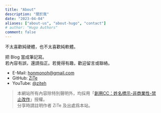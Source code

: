 ```yaml
---
title: "About"
description: "關於我"
date: "2023-04-04"
aliases: ["about-us", "about-hugo", "contact"]
# author: "Hugo Authors"
comment: false
---
```

不太喜歡純硬體，也不太喜歡純軟體。

把 Blog 當成筆記寫。  
若內容有誤，還請指正。若覺得有趣，歡迎留言或聯絡。

- E-Mail: <a href="mailto:honmonoh@gmail.com">honmonoh@gmail.com</a>
- GitHub: [ZiTe](https://github.com/ziteh)
- YouTube: [@ziteh](https://www.youtube.com/@ziteh) 

> 本網站所有內容除特別聲明外，均採用「[創用CC：姓名標示-非商業性-禁止改作](https://creativecommons.org/licenses/by-nc-nd/4.0/)」授權。  
> 分享時請註明作者 ZiTe 及出處爲本站。

